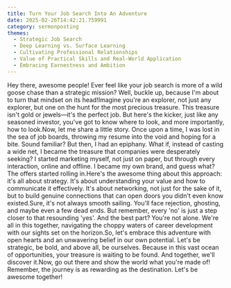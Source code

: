 ```yaml
---
title: Turn Your Job Search Into An Adventure
date: 2025-02-26T14:42:21.759991
category: sermonposting
themes:
  - Strategic Job Search
  - Deep Learning vs. Surface Learning
  - Cultivating Professional Relationships
  - Value of Practical Skills and Real-World Application
  - Embracing Earnestness and Ambition
---
```

Hey there, awesome people! Ever feel like your job search is more of a wild goose chase than a strategic mission? Well, buckle up, because I'm about to turn that mindset on its head!Imagine you're an explorer, not just any explorer, but one on the hunt for the most precious treasure. This treasure isn't gold or jewels—it's the perfect job. But here's the kicker, just like any seasoned investor, you've got to know where to look, and more importantly, how to look.Now, let me share a little story. Once upon a time, I was lost in the sea of job boards, throwing my resume into the void and hoping for a bite. Sound familiar? But then, I had an epiphany. What if, instead of casting a wide net, I became the treasure that companies were desperately seeking? I started marketing myself, not just on paper, but through every interaction, online and offline. I became my own brand, and guess what? The offers started rolling in.Here's the awesome thing about this approach: it's all about strategy. It's about understanding your value and how to communicate it effectively. It's about networking, not just for the sake of it, but to build genuine connections that can open doors you didn't even know existed.Sure, it's not always smooth sailing. You'll face rejection, ghosting, and maybe even a few dead ends. But remember, every 'no' is just a step closer to that resounding 'yes'. And the best part? You're not alone. We're all in this together, navigating the choppy waters of career development with our sights set on the horizon.So, let's embrace this adventure with open hearts and an unwavering belief in our own potential. Let's be strategic, be bold, and above all, be ourselves. Because in this vast ocean of opportunities, your treasure is waiting to be found. And together, we'll discover it.Now, go out there and show the world what you're made of! Remember, the journey is as rewarding as the destination. Let's be awesome together!